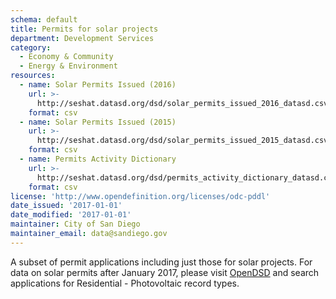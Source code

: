 ```yaml
---
schema: default
title: Permits for solar projects
department: Development Services
category:
  - Economy & Community
  - Energy & Environment
resources:
  - name: Solar Permits Issued (2016)
    url: >-
      http://seshat.datasd.org/dsd/solar_permits_issued_2016_datasd.csv
    format: csv
  - name: Solar Permits Issued (2015)
    url: >-
      http://seshat.datasd.org/dsd/solar_permits_issued_2015_datasd.csv
    format: csv
  - name: Permits Activity Dictionary
    url: >-
      http://seshat.datasd.org/dsd/permits_activity_dictionary_datasd.csv
    format: csv
license: 'http://www.opendefinition.org/licenses/odc-pddl'
date_issued: '2017-01-01'
date_modified: '2017-01-01'
maintainer: City of San Diego
maintainer_email: data@sandiego.gov
---
```

A subset of permit applications including just those for solar projects. For data on solar permits after January 2017, please visit [OpenDSD](https://aca.accela.com/SANDIEGO/Cap/CapHome.aspx?module=DSD&TabName=DSD&TabList=Home%7C0%7CDSD%7C1%7CCE%7C2%7CCurrentTabIndex%7C1) and search applications for Residential - Photovoltaic record types.